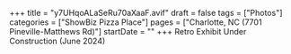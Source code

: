 +++
title = "y7UHqoALaSeRu70aXaaF.avif"
draft = false
tags = ["Photos"]
categories = ["ShowBiz Pizza Place"]
pages = ["Charlotte, NC (7701 Pineville-Matthews Rd)"]
startDate = ""
+++
Retro Exhibit Under Construction (June 2024)
